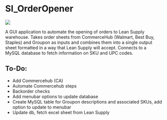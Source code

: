 # SI_OrderOpener

<img src="SI_OrderOpener/oo_pic.PNG"></img>

A GUI application to automate the opening of orders to Lean Supply warehouse. Takes order sheets from CommerceHub (Walmart, Best Buy, Staples) and Groupon as inputs and combines them into a single output sheet formatted in a way that Lean Supply will accept. Connects to a MySQL database to fetch information on SKU and UPC codes.
 
## To-Do:
- Add Commercehub (CA)
- Automate Commercehub steps
- Backorder checks
- Add menubar options to update database
- Create MySQL table for Groupon descriptions and associated SKUs, add option to update to menubar
- Update db, fetch excel sheet from Lean Supply


